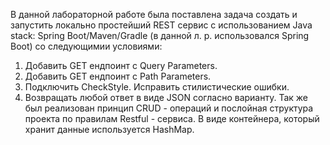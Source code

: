 В данной лабораторной работе была поставлена задача создать и запустить 
локально простейший REST сервис с использованием Java stack: Spring Boot/Maven/Gradle
(в данной л. р. использовался Spring Boot) со следующимии условиями:
1. Добавить GET ендпоинт c Query Parameters.
2. Добавить GET ендпоинт c Path Parameters.
3. Подключить CheckStyle. Исправить стилистические ошибки.
4. Возвращать любой ответ в виде JSON согласно варианту.
Так же был реализован принцип CRUD - операций и послойная структура проекта по правилам
Restful - сервиса. В виде контейнера, который хранит данные используется HashMap.
